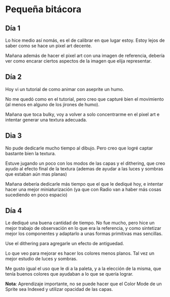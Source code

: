 # Pequeña bitácora

## Día 1

Lo hice medio así nomás, es el de calibrar en que lugar estoy. Estoy lejos de saber como se hace un pixel art decente.

Mañana además de hacer el pixel art con una imagen de referencia, debería ver como encarar ciertos aspectos de la imagen que elija representar.

## Día 2

Hoy vi un tutorial de como animar con aseprite un humo.

No me quedó como en el tutorial, pero creo que capturé bien el movimiento (al menos en alguno de los jirones de humo).

Mañana que toca bulky, voy a volver a solo concentrarme en el pixel art e intentar generar una textura adecuada.

## Dia 3

No pude dedicarle mucho tiempo al dibujo. Pero creo que logré captar bastante bien la textura.

Estuve jugando un poco con los modos de las capas y el dithering, que creo ayudo al efecto final de la textura (ademas de ayudar a las luces y sombras que estaban aún mas planas)

Mañana debería dedicarle más tiempo que el que le dediqué hoy, e intentar hacer una mejor miniaturización (ya que con Radio van a haber más cosas sucediendo en poco espacio)


## Día 4

Le dediqué una buena cantidad de tiempo. No fue mucho, pero hice un mejor trabajo de observación en lo que era la referencia, y como sintetizar mejor los componentes y adaptarlo a unas formas primitivas mas sencillas.

Use el dithering para agregarle un efecto de antiguedad.

Lo que veo para mejorar es hacer los colores menos planos. Tal vez un mejor estudio de luces y sombras.

Me gusto igual el uso que le di a la paleta, y a la elección de la misma, que tenía buenos colores que ayudaban a lo que se quería lograr.

**Nota**: Aprendizaje importante, no se puede hacer que el Color Mode de un Sprite sea Indexed y utilizar opacidad de las capas.